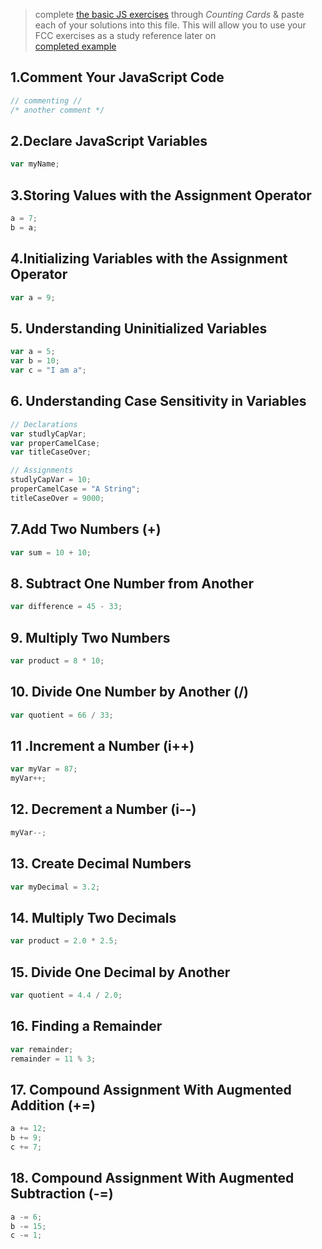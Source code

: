 > complete [the basic JS exercises](https://learn.freecodecamp.org/javascript-algorithms-and-data-structures/basic-javascript) through _Counting Cards_ & paste each of your solutions into this file.  This will allow you to use your FCC exercises as a study reference later on  
> [completed example](https://github.com/AlfiYusrina/hyf-javascript1/blob/master/week1/freecode_camp_solutions.MD) 

## 1.Comment Your JavaScript Code

```js
// commenting //
/* another comment */
```

## 2.Declare JavaScript Variables

```js
var myName;
```

## 3.Storing Values with the Assignment Operator

```js
a = 7;
b = a;
```

## 4.Initializing Variables with the Assignment Operator

```js
var a = 9;
```

## 5. Understanding Uninitialized Variables

```js
var a = 5;
var b = 10;
var c = "I am a";
```

## 6. Understanding Case Sensitivity in Variables
```js
// Declarations
var studlyCapVar;
var properCamelCase;
var titleCaseOver;

// Assignments
studlyCapVar = 10;
properCamelCase = "A String";
titleCaseOver = 9000;
```

## 7.Add Two Numbers (+)
```js
var sum = 10 + 10;
```

## 8. Subtract One Number from Another
```js
var difference = 45 - 33;
```

## 9. Multiply Two Numbers
```js
var product = 8 * 10;
```

## 10. Divide One Number by Another (/)
```js
var quotient = 66 / 33;
```

## 11 .Increment a Number (i++)

```js
var myVar = 87;
myVar++;
```

## 12. Decrement a Number (i--)
```js
myVar--;
```

## 13. Create Decimal Numbers
```js
var myDecimal = 3.2;
```

## 14. Multiply Two Decimals
```js
var product = 2.0 * 2.5;
```

## 15. Divide One Decimal by Another
```js
var quotient = 4.4 / 2.0;
```

## 16. Finding a Remainder
```js
var remainder;
remainder = 11 % 3;
```

## 17. Compound Assignment With Augmented Addition (+=)
```js
a += 12;
b += 9;
c += 7;
```

## 18. Compound Assignment With Augmented Subtraction (-=)

```js
a -= 6;
b -= 15;
c -= 1;
